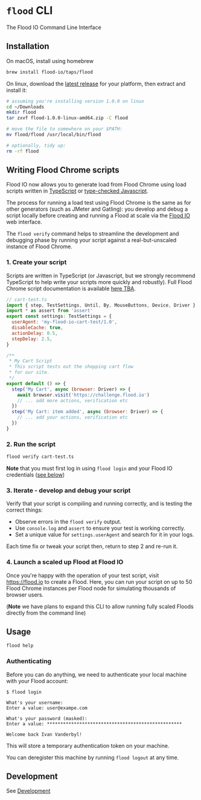 # `flood` CLI

The Flood IO Command Line Interface

## Installation

On macOS, install using homebrew
```bash
brew install flood-io/taps/flood
```

On linux, download the [latest release](https://github.com/flood-io/cli/releases/latest) for your platform, then extract and install it:
```bash
# assuming you're installing version 1.0.0 on linux
cd ~/Downloads
mkdir flood
tar zxvf flood-1.0.0-linux-amd64.zip -C flood

# move the file to somewhere on your $PATH:
mv flood/flood /usr/local/bin/flood

# optionally, tidy up:
rm -rf flood
```

## Writing Flood Chrome scripts

Flood IO now allows you to generate load from Flood Chrome using load scripts written in [TypeScript](https://www.typescriptlang.org) or 
[type-checked Javascript](https://www.typescriptlang.org/docs/handbook/type-checking-javascript-files.html).

The process for running a load test using Flood Chrome is the same as for other generators (such as JMeter and Gatling):
you develop and debug a script locally before creating and running a Flood at scale via the [Flood IO](https://flood.io) web interface.

The `flood verify` command helps to streamline the development and debugging phase by running your script against a 
real-but-unscaled instance of Flood Chrome.

### 1. Create your script
Scripts are written in TypeScript (or Javascript, but we strongly recommend TypeScript to help write your scripts more quickly and robustly).
Full Flood Chrome script documentation is available [here TBA](http://help.flood.io/).

```javascript
// cart-test.ts
import { step, TestSettings, Until, By, MouseButtons, Device, Driver } from '@flood/chrome'
import * as assert from 'assert'
export const settings: TestSettings = {
  userAgent: 'my-flood-io-cart-test/1.0',
  disableCache: true,
  actionDelay: 0.5,
  stepDelay: 2.5,
}

/**
 * My Cart Script
 * This script tests out the shopping cart flow
 * for our site.
 */
export default () => {
  step('My Cart', async (browser: Driver) => {
    await browser.visit('https://challenge.flood.io')
    // ... add more actions, verification etc
  })
  step('My Cart: item added', async (browser: Driver) => {
    // ... add your actions, verification etc
  })
}
```

### 2. Run the script
```bash
flood verify cart-test.ts
```

**Note** that you must first log in using `flood login` and your Flood IO credentials ([see below](#authenticating))

### 3. Iterate - develop and debug your script

Verify that your script is compiling and running correctly, and is testing the correct things:

- Observe errors in the `flood verify` output.
- Use `console.log` and `assert` to ensure your test is working correctly.
- Set a unique value for `settings.userAgent` and search for it in your logs.

Each time fix or tweak your script then, return to step 2 and re-run it.

### 4. Launch a scaled up Flood at Flood IO

Once you're happy with the operation of your test script, visit https://flood.io to create a Flood.
Here, you can run your script on up to 50 Flood Chrome instances per Flood node for simulating thousands of browser users.

(**Note** we have plans to expand this CLI to allow running fully scaled Floods directly from the command line)

## Usage

```bash
flood help
```

### Authenticating

Before you can do anything, we need to authenticate your local machine with your
Flood account:

    $ flood login

    What's your username:
    Enter a value: user@exampe.com

    What's your password (masked):
    Enter a value: **************************************************

    Welcome back Ivan Vanderbyl!

This will store a temporary authentication token on your machine.

You can deregister this machine by running `flood logout` at any time.

## Development

See [Development](DEVELOPMENT.md)
